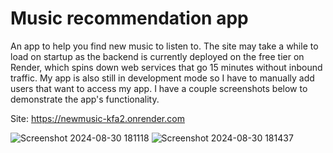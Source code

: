 # Music recommendation app

An app to help you find new music to listen to. The site may take a while to load on startup as the backend is currently deployed on the free tier on Render, which spins down web services that go 15 minutes without inbound traffic. My app is also still in development mode so I have to manually add users that want to access my app. I have a couple screenshots below to demonstrate the app's functionality.

Site: https://newmusic-kfa2.onrender.com

![Screenshot 2024-08-30 181118](https://github.com/user-attachments/assets/7288223e-94b1-4a12-af28-8ddeb2c71e6b)
![Screenshot 2024-08-30 181437](https://github.com/user-attachments/assets/4351797f-e7ae-409a-875f-f9b1435f188e)
